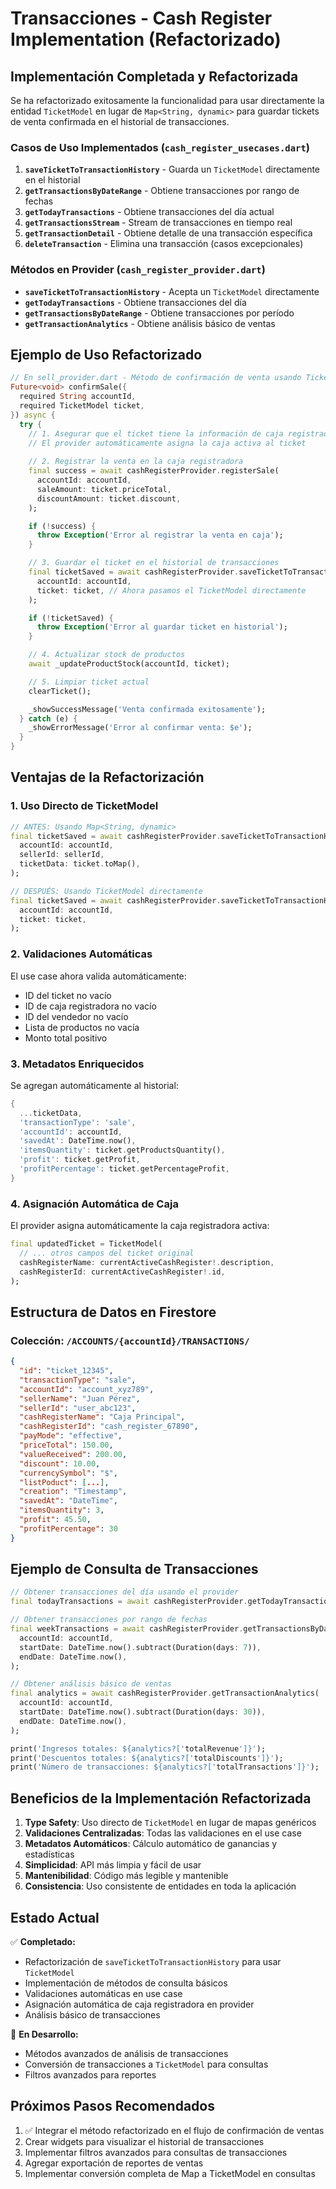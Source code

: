 # Transacciones - Cash Register Implementation (Refactorizado)

## Implementación Completada y Refactorizada

Se ha refactorizado exitosamente la funcionalidad para usar directamente la entidad `TicketModel` en lugar de `Map<String, dynamic>` para guardar tickets de venta confirmada en el historial de transacciones.

### Casos de Uso Implementados (`cash_register_usecases.dart`)

1. **`saveTicketToTransactionHistory`** - Guarda un `TicketModel` directamente en el historial
2. **`getTransactionsByDateRange`** - Obtiene transacciones por rango de fechas
3. **`getTodayTransactions`** - Obtiene transacciones del día actual
4. **`getTransactionsStream`** - Stream de transacciones en tiempo real
5. **`getTransactionDetail`** - Obtiene detalle de una transacción específica
6. **`deleteTransaction`** - Elimina una transacción (casos excepcionales)

### Métodos en Provider (`cash_register_provider.dart`)

- **`saveTicketToTransactionHistory`** - Acepta un `TicketModel` directamente
- **`getTodayTransactions`** - Obtiene transacciones del día
- **`getTransactionsByDateRange`** - Obtiene transacciones por período
- **`getTransactionAnalytics`** - Obtiene análisis básico de ventas

## Ejemplo de Uso Refactorizado

```dart
// En sell_provider.dart - Método de confirmación de venta usando TicketModel
Future<void> confirmSale({
  required String accountId,
  required TicketModel ticket,
}) async {
  try {
    // 1. Asegurar que el ticket tiene la información de caja registradora
    // El provider automáticamente asigna la caja activa al ticket
    
    // 2. Registrar la venta en la caja registradora
    final success = await cashRegisterProvider.registerSale(
      accountId: accountId,
      saleAmount: ticket.priceTotal,
      discountAmount: ticket.discount,
    );

    if (!success) {
      throw Exception('Error al registrar la venta en caja');
    }

    // 3. Guardar el ticket en el historial de transacciones
    final ticketSaved = await cashRegisterProvider.saveTicketToTransactionHistory(
      accountId: accountId,
      ticket: ticket, // Ahora pasamos el TicketModel directamente
    );

    if (!ticketSaved) {
      throw Exception('Error al guardar ticket en historial');
    }

    // 4. Actualizar stock de productos
    await _updateProductStock(accountId, ticket);

    // 5. Limpiar ticket actual
    clearTicket();

    _showSuccessMessage('Venta confirmada exitosamente');
  } catch (e) {
    _showErrorMessage('Error al confirmar venta: $e');
  }
}
```

## Ventajas de la Refactorización

### 1. **Uso Directo de TicketModel**
```dart
// ANTES: Usando Map<String, dynamic>
final ticketSaved = await cashRegisterProvider.saveTicketToTransactionHistory(
  accountId: accountId,
  sellerId: sellerId,
  ticketData: ticket.toMap(),
);

// DESPUÉS: Usando TicketModel directamente
final ticketSaved = await cashRegisterProvider.saveTicketToTransactionHistory(
  accountId: accountId,
  ticket: ticket,
);
```

### 2. **Validaciones Automáticas**
El use case ahora valida automáticamente:
- ID del ticket no vacío
- ID de caja registradora no vacío
- ID del vendedor no vacío
- Lista de productos no vacía
- Monto total positivo

### 3. **Metadatos Enriquecidos**
Se agregan automáticamente al historial:
```dart
{
  ...ticketData,
  'transactionType': 'sale',
  'accountId': accountId,
  'savedAt': DateTime.now(),
  'itemsQuantity': ticket.getProductsQuantity(),
  'profit': ticket.getProfit,
  'profitPercentage': ticket.getPercentageProfit,
}
```

### 4. **Asignación Automática de Caja**
El provider asigna automáticamente la caja registradora activa:
```dart
final updatedTicket = TicketModel(
  // ... otros campos del ticket original
  cashRegisterName: currentActiveCashRegister!.description,
  cashRegisterId: currentActiveCashRegister!.id,
);
```

## Estructura de Datos en Firestore

### Colección: `/ACCOUNTS/{accountId}/TRANSACTIONS/`

```json
{
  "id": "ticket_12345",
  "transactionType": "sale",
  "accountId": "account_xyz789",
  "sellerName": "Juan Pérez",
  "sellerId": "user_abc123",
  "cashRegisterName": "Caja Principal",
  "cashRegisterId": "cash_register_67890",
  "payMode": "effective",
  "priceTotal": 150.00,
  "valueReceived": 200.00,
  "discount": 10.00,
  "currencySymbol": "$",
  "listPoduct": [...],
  "creation": "Timestamp",
  "savedAt": "DateTime",
  "itemsQuantity": 3,
  "profit": 45.50,
  "profitPercentage": 30
}
```

## Ejemplo de Consulta de Transacciones

```dart
// Obtener transacciones del día usando el provider
final todayTransactions = await cashRegisterProvider.getTodayTransactions(accountId);

// Obtener transacciones por rango de fechas
final weekTransactions = await cashRegisterProvider.getTransactionsByDateRange(
  accountId: accountId,
  startDate: DateTime.now().subtract(Duration(days: 7)),
  endDate: DateTime.now(),
);

// Obtener análisis básico de ventas
final analytics = await cashRegisterProvider.getTransactionAnalytics(
  accountId: accountId,
  startDate: DateTime.now().subtract(Duration(days: 30)),
  endDate: DateTime.now(),
);

print('Ingresos totales: ${analytics?['totalRevenue']}');
print('Descuentos totales: ${analytics?['totalDiscounts']}');
print('Número de transacciones: ${analytics?['totalTransactions']}');
```

## Beneficios de la Implementación Refactorizada

1. **Type Safety**: Uso directo de `TicketModel` en lugar de mapas genéricos
2. **Validaciones Centralizadas**: Todas las validaciones en el use case
3. **Metadatos Automáticos**: Cálculo automático de ganancias y estadísticas
4. **Simplicidad**: API más limpia y fácil de usar
5. **Mantenibilidad**: Código más legible y mantenible
6. **Consistencia**: Uso consistente de entidades en toda la aplicación

## Estado Actual

✅ **Completado:**
- Refactorización de `saveTicketToTransactionHistory` para usar `TicketModel`
- Implementación de métodos de consulta básicos
- Validaciones automáticas en use case
- Asignación automática de caja registradora en provider
- Análisis básico de transacciones

🔄 **En Desarrollo:**
- Métodos avanzados de análisis de transacciones
- Conversión de transacciones a `TicketModel` para consultas
- Filtros avanzados para reportes

## Próximos Pasos Recomendados

1. ✅ Integrar el método refactorizado en el flujo de confirmación de ventas
2. Crear widgets para visualizar el historial de transacciones
3. Implementar filtros avanzados para consultas de transacciones
4. Agregar exportación de reportes de ventas
5. Implementar conversión completa de Map a TicketModel en consultas
